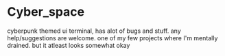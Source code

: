 # Cyber_space
cyberpunk themed ui terminal, has alot of bugs and stuff. any help/suggestions are welcome. 
one of my few projects where I'm mentally drained. but it atleast looks somewhat okay
